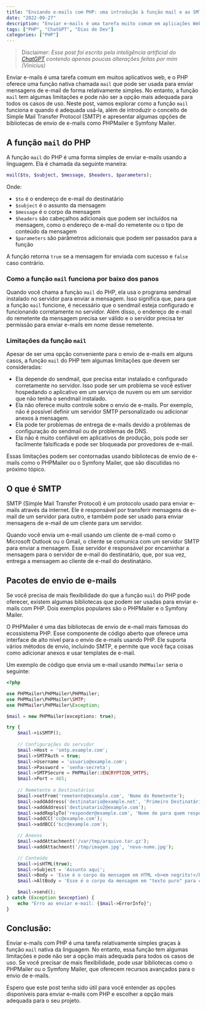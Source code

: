```yaml
---
title: "Enviando e-mails com PHP: uma introdução à função mail e ao SMTP"
date: "2022-09-27"
description: "Enviar e-mails é uma tarefa muito comum em aplicações Web, e o PHP fornece maneiras muito simples de atingirmos esse objetivo. Nesse post, vamos explorar como enviar um e-mail com PHP indo desde o uso da função `mail` até o uso de componentes externos como PHPMailer"
tags: ["PHP", "ChatGPT", "Dias de Dev"]
categories: ["PHP"]
---
```


> Disclaimer: *Esse post foi escrito pela inteligência artificial do [ChatGPT](https://chat.openai.com/chat) contendo apenas poucas alterações feitas por mim (Vinicius)*

Enviar e-mails é uma tarefa comum em muitos aplicativos web, e o PHP oferece uma função nativa chamada `mail` que pode ser usada para enviar mensagens de e-mail de forma relativamente simples. No entanto, a função `mail` tem algumas limitações e pode não ser a opção mais adequada para todos os casos de uso. Neste post, vamos explorar como a função `mail` funciona e quando é adequada usá-la, além de introduzir o conceito de Simple Mail Transfer Protocol (SMTP) e apresentar algumas opções de bibliotecas de envio de e-mails como PHPMailer e Symfony Mailer.

## A função `mail` do PHP

A função `mail` do PHP é uma forma simples de enviar e-mails usando a linguagem. Ela é chamada da seguinte maneira:

```php
mail($to, $subject, $message, $headers, $parameters);
```

Onde:

- `$to` é o endereço de e-mail do destinatário
- `$subject` é o assunto da mensagem
- `$message` é o corpo da mensagem
- `$headers` são cabeçalhos adicionais que podem ser incluídos na mensagem, como o endereço de e-mail do remetente ou o tipo de conteúdo da mensagem
- `$parameters` são parâmetros adicionais que podem ser passados para a função

A função retorna `true` se a mensagem for enviada com sucesso e `false` caso contrário.

### Como a função `mail` funciona por baixo dos panos

Quando você chama a função `mail` do PHP, ela usa o programa sendmail instalado no servidor para enviar a mensagem. Isso significa que, para que a função `mail` funcione, é necessário que o sendmail esteja configurado e funcionando corretamente no servidor. Além disso, o endereço de e-mail do remetente da mensagem precisa ser válido e o servidor precisa ter permissão para enviar e-mails em nome desse remetente.

### Limitações da função `mail`

Apesar de ser uma opção conveniente para o envio de e-mails em alguns casos, a função `mail` do PHP tem algumas limitações que devem ser consideradas:

- Ela depende do sendmail, que precisa estar instalado e configurado corretamente no servidor. Isso pode ser um problema se você estiver hospedando o aplicativo em um serviço de nuvem ou em um servidor que não tenha o sendmail instalado.
- Ela não oferece muito controle sobre o envio de e-mails. Por exemplo, não é possível definir um servidor SMTP personalizado ou adicionar anexos à mensagem.
- Ela pode ter problemas de entrega de e-mails devido a problemas de configuração do sendmail ou de problemas de DNS.
- Ela não é muito confiável em aplicativos de produção, pois pode ser facilmente falsificada e pode ser bloqueada por provedores de e-mail.

Essas limitações podem ser contornadas usando bibliotecas de envio de e-mails como o PHPMailer ou o Symfony Mailer, que são discutidas no próximo tópico.

## O que é SMTP

SMTP (Simple Mail Transfer Protocol) é um protocolo usado para enviar e-mails através da internet. Ele é responsável por transferir mensagens de e-mail de um servidor para outro, e também pode ser usado para enviar mensagens de e-mail de um cliente para um servidor.

Quando você envia um e-mail usando um cliente de e-mail como o Microsoft Outlook ou o Gmail, o cliente se comunica com um servidor SMTP para enviar a mensagem. Esse servidor é responsável por encaminhar a mensagem para o servidor de e-mail do destinatário, que, por sua vez, entrega a mensagem ao cliente de e-mail do destinatário.

<ins class="adsbygoogle"
style="display:block; text-align:center;"
data-ad-layout="in-article"
data-ad-format="fluid"
data-ad-client="ca-pub-8918461095244552"
data-ad-slot="2366637560"></ins>
<script>
     (adsbygoogle = window.adsbygoogle || []).push({});
</script>

## Pacotes de envio de e-mails

Se você precisa de mais flexibilidade do que a função `mail` do PHP pode oferecer, existem algumas bibliotecas que podem ser usadas para enviar e-mails com PHP. Dois exemplos populares são o PHPMailer e o Symfony Mailer.

O PHPMailer é uma das bibliotecas de envio de e-mail mais famosas do ecossistema PHP. Esse componente de código aberto que oferece uma interface de alto nível para o envio de e-mails usando PHP. Ele suporta vários métodos de envio, incluindo SMTP, e permite que você faça coisas como adicionar anexos e usar templates de e-mail.

Um exemplo de código que envia um e-mail usando `PHPMailer` seria o seguinte:

```php
<?php

use PHPMailer\PHPMailer\PHPMailer;
use PHPMailer\PHPMailer\SMTP;
use PHPMailer\PHPMailer\Exception;

$mail = new PHPMailer(exceptions: true);

try {
    $mail->isSMTP();
    
    // Configurações do servidor
    $mail->Host = 'smtp.example.com';
    $mail->SMTPAuth = true;
    $mail->Username = 'usuario@example.com';
    $mail->Password = 'senha-secreta';
    $mail->SMTPSecure = PHPMailer::ENCRYPTION_SMTPS;
    $mail->Port = 465;
    
    // Remetente e Destinatários
    $mail->setFrom('remetente@example.com', 'Nome do Remetente');
    $mail->addAddress('destinatario@example.net', 'Primeiro Destinatário');
    $mail->addAddress('destinatario2@example.com');
    $mail->addReplyTo('responder@example.com', 'Nome de para quem responder');
    $mail->addCC('cc@example.com');
    $mail->addBCC('bcc@example.com');

    // Anexos
    $mail->addAttachment('/var/tmp/arquivo.tar.gz');
    $mail->addAttachment('/tmp/imagem.jpg', 'novo-nome.jpg');

    // Conteúdo
    $mail->isHTML(true);
    $mail->Subject = 'Assunto aqui';
    $mail->Body = 'Esse é o corpo da mensagem em HTML <b>em negrito!</b>';
    $mail->AltBody = 'Esse é o corpo da mensagem em "texto puro" para clientes que não suportam HTML';

    $mail->send();
} catch (Exception $exception) {
    echo "Erro ao enviar e-mail: {$mail->ErrorInfo}";
}
```

## Conclusão:

Enviar e-mails com PHP é uma tarefa relativamente simples graças à função `mail` nativa da linguagem. No entanto, essa função tem algumas limitações e pode não ser a opção mais adequada para todos os casos de uso. Se você precisar de mais flexibilidade, pode usar bibliotecas como o PHPMailer ou o Symfony Mailer, que oferecem recursos avançados para o envio de e-mails.

Espero que este post tenha sido útil para você entender as opções disponíveis para enviar e-mails com PHP e escolher a opção mais adequada para o seu projeto.
